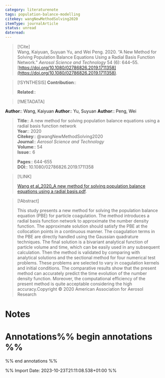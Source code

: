 ```yaml
---
category: literaturenote
tags: population-balance-modelling
citekey: wangNewMethodSolving2020
itemType: journalArticle
status: unread  
dateread:  
---
```


> [!Cite]  
> Wang, Kaiyuan, Suyuan Yu, and Wei Peng. 2020. “A New Method for Solving Population Balance Equations Using a Radial Basis Function Network.” _Aerosol Science and Technology_ 54 (6): 644–55. [https://doi.org/10.1080/02786826.2019.1711358](https://doi.org/10.1080/02786826.2019.1711358).

> [!SYNTHESIS] 
>**Contribution**::
>
>**Related**:: 
>

> [!METADATA]  
>
**Author**:: Wang, Kaiyuan
**Author**:: Yu, Suyuan
**Author**:: Peng, Wei<br>
> **Title**:: A new method for solving population balance equations using a radial basis function network    
> **Year**:: 2020     
> **Citekey**:: @wangNewMethodSolving2020    
>**Journal**:: *Aerosol Science and Technology*    
>**Volume**:: 54    
>**Issue**:: 6     
>    
>    
>     
> **Pages**:: 644-655    
>**DOI**:: 10.1080/02786826.2019.1711358    
>

> [!LINK] 
>
> [Wang et al_2020_A new method for solving population balance equations using a radial basis.pdf](file:///Users/steven/Library/CloudStorage/GoogleDrive-steven.golovkine@ul.ie/My%20Drive/bibliography/Aerosol%20Science%20and%20Technology/2020/Wang%20et%20al_2020_A%20new%20method%20for%20solving%20population%20balance%20equations%20using%20a%20radial%20basis.pdf).

>[!Abstract]
>
>This study presents a new method for solving the population balance equation (PBE) for particle coagulation. The method introduces a radial basis function network to approximate the number density function. The approximate solution should satisfy the PBE at the collocation points in a continuous manner. The coagulation terms in the PBE are directly handled using the Gaussian quadrature techniques. The final solution is a bivariant analytical function of particle volume and time, which can be easily used in any subsequent calculation. Then the method is validated by comparing with analytical solutions and the sectional method for four numerical test problems. These problems are selected to vary in coagulation kernels and initial conditions. The comparative results show that the present method can accurately predict the time evolution of the number density function. Moreover, the computational efficiency of the present method is quite acceptable considering the high accuracy.Copyright © 2020 American Association for Aerosol Research
>>


# Notes<br>
# Annotations%% begin annotations %%  
 
  
%% end annotations %%

%% Import Date: 2023-10-23T21:11:08.538+01:00 %%

